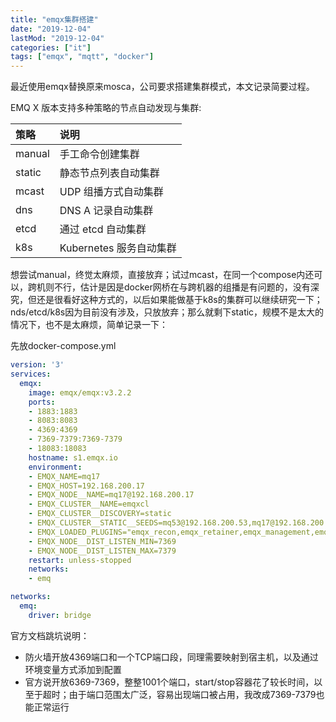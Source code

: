 ```yaml
---
title: "emqx集群搭建"
date: "2019-12-04"
lastMod: "2019-12-04"
categories: ["it"]
tags: ["emqx", "mqtt", "docker"]
---
```


最近使用emqx替换原来mosca，公司要求搭建集群模式，本文记录简要过程。

EMQ X 版本支持多种策略的节点自动发现与集群:

| 策略   | 说明                    |
| :----- | :---------------------- |
| manual | 手工命令创建集群        |
| static | 静态节点列表自动集群    |
| mcast  | UDP 组播方式自动集群    |
| dns    | DNS A 记录自动集群      |
| etcd   | 通过 etcd 自动集群      |
| k8s    | Kubernetes 服务自动集群 |

想尝试manual，终觉太麻烦，直接放弃；试过mcast，在同一个compose内还可以，跨机则不行，估计是因是docker网桥在与跨机器的组播是有问题的，没有深究，但还是很看好这种方式的，以后如果能做基于k8s的集群可以继续研究一下；nds/etcd/k8s因为目前没有涉及，只放放弃；那么就剩下static，规模不是太大的情况下，也不是太麻烦，简单记录一下：

先放docker-compose.yml

```yaml
version: '3'
services:
  emqx:
    image: emqx/emqx:v3.2.2
    ports:
    - 1883:1883
    - 8083:8083
    - 4369:4369
    - 7369-7379:7369-7379
    - 18083:18083
    hostname: s1.emqx.io
    environment:
    - EMQX_NAME=mq17
    - EMQX_HOST=192.168.200.17
    - EMQX_NODE__NAME=mq17@192.168.200.17
    - EMQX_CLUSTER__NAME=emqxcl
    - EMQX_CLUSTER__DISCOVERY=static
    - EMQX_CLUSTER__STATIC__SEEDS=mq53@192.168.200.53,mq17@192.168.200.17
    - EMQX_LOADED_PLUGINS="emqx_recon,emqx_retainer,emqx_management,emqx_dashboard,emqx_auth_username"
    - EMQX_NODE__DIST_LISTEN_MIN=7369
    - EMQX_NODE__DIST_LISTEN_MAX=7379
    restart: unless-stopped
    networks:
    - emq

networks:
  emq:
    driver: bridge
```

官方文档跳坑说明：

- 防火墙开放4369端口和一个TCP端口段，同理需要映射到宿主机，以及通过环境变量方式添加到配置
- 官方说开放6369-7369，整整1001个端口，start/stop容器花了较长时间，以至于超时；由于端口范围太广泛，容易出现端口被占用，我改成7369-7379也能正常运行